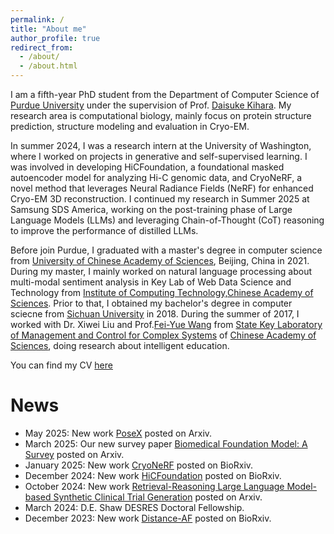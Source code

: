 ```yaml
---
permalink: /
title: "About me"
author_profile: true
redirect_from: 
  - /about/
  - /about.html
---
```


I am a fifth-year PhD student from the Department of Computer Science of [Purdue University](https://www.purdue.edu/) under the supervision of Prof. [Daisuke Kihara](https://kiharalab.org/). My research area is computational biology, mainly focus on protein structure prediction, structure modeling and evaluation in Cryo-EM. 

In summer 2024, I was a research intern at the University of Washington, where I worked on projects in generative and self-supervised learning. I was involved in developing HiCFoundation, a foundational masked autoencoder model for analyzing Hi-C genomic data, and CryoNeRF, a novel method that leverages Neural Radiance Fields (NeRF) for enhanced Cryo-EM 3D reconstruction. I continued my research in Summer 2025 at Samsung SDS America, working on the post-training phase of Large Language Models (LLMs) and leveraging Chain-of-Thought (CoT) reasoning to improve the performance of distilled LLMs.

Before join Purdue, I graduated with a master's degree in computer science from [University of Chinese Academy of Sciences](https://english.ucas.ac.cn/), Beijing, China in 2021. During my master, I mainly worked on natural language processing about multi-modal sentiment analysis in Key Lab of Web Data Science and Technology from [Institute of Computing Technology,Chinese Academy of Sciences](http://english.ict.cas.cn/). Prior to that, I obtained my bachelor's degree in computer sciecne from [Sichuan University](https://en.scu.edu.cn/) in 2018. During the summer of 2017, I worked with Dr. Xiwei Liu and Prof.[Fei-Yue Wang](http://people.ucas.ac.cn/~wangfeiyue?language=en) from [State Key Laboratory of Management and Control for Complex Systems](http://www.compsys.ia.ac.cn/EN/index.html) of [Chinese Academy of Sciences](https://english.cas.cn/), doing research about intelligent education.

You can find my CV [here](../assets/Yuanyuan_CV_2025-0828.pdf)

News
======
 - May 2025: New work [PoseX](https://arxiv.org/pdf/2505.01700) posted on Arxiv.
 - March 2025: Our new survey paper [Biomedical Foundation Model: A Survey](https://arxiv.org/pdf/2503.02104) posted on Arxiv.
 - January 2025: New work [CryoNeRF](https://www.biorxiv.org/content/10.1101/2025.01.10.632460v1.full.pdf) posted on BioRxiv.
 - December 2024: New work [HiCFoundation](https://www.biorxiv.org/content/10.1101/2024.12.16.628821v1.full) posted on BioRxiv.
 - October 2024: New work [Retrieval-Reasoning Large Language Model-based Synthetic Clinical Trial Generation](https://arxiv.org/pdf/2410.12476?) posted on Arxiv.
 - March 2024: D.E. Shaw DESRES Doctoral Fellowship.
 - December 2023: New work [Distance-AF](https://www.biorxiv.org/content/10.1101/2023.12.01.569498v1) posted on BioRxiv.
